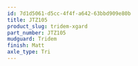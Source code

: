 ```yaml
---
id: 7d1d5061-d5cc-4f4f-a642-63bbd909e80b
title: JTZ105
product_slug: tridem-xgard
part_number: JTZ105
mudguard: Tridem
finish: Matt
axle_type: Tri
---
```

